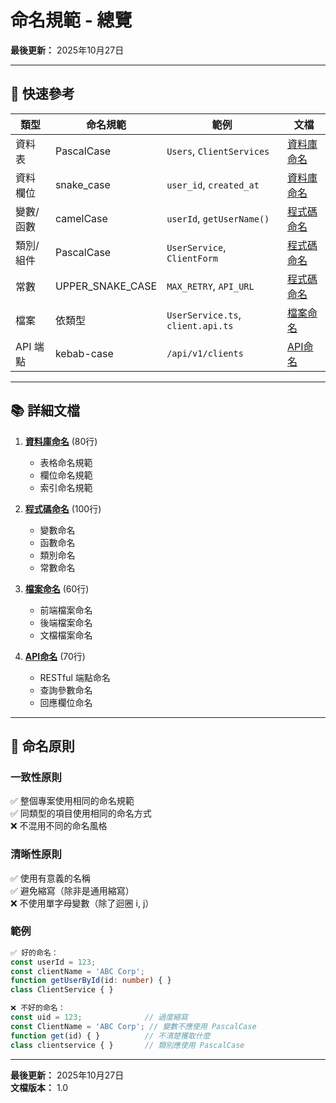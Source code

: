 # 命名規範 - 總覽

**最後更新：** 2025年10月27日

---

## 📌 快速參考

| 類型 | 命名規範 | 範例 | 文檔 |
|------|----------|------|------|
| 資料表 | PascalCase | `Users`, `ClientServices` | [資料庫命名](./資料庫命名.md) |
| 資料欄位 | snake_case | `user_id`, `created_at` | [資料庫命名](./資料庫命名.md) |
| 變數/函數 | camelCase | `userId`, `getUserName()` | [程式碼命名](./程式碼命名.md) |
| 類別/組件 | PascalCase | `UserService`, `ClientForm` | [程式碼命名](./程式碼命名.md) |
| 常數 | UPPER_SNAKE_CASE | `MAX_RETRY`, `API_URL` | [程式碼命名](./程式碼命名.md) |
| 檔案 | 依類型 | `UserService.ts`, `client.api.ts` | [檔案命名](./檔案命名.md) |
| API 端點 | kebab-case | `/api/v1/clients` | [API命名](./API命名.md) |

---

## 📚 詳細文檔

1. **[資料庫命名](./資料庫命名.md)** (80行)
   - 表格命名規範
   - 欄位命名規範
   - 索引命名規範

2. **[程式碼命名](./程式碼命名.md)** (100行)
   - 變數命名
   - 函數命名
   - 類別命名
   - 常數命名

3. **[檔案命名](./檔案命名.md)** (60行)
   - 前端檔案命名
   - 後端檔案命名
   - 文檔檔案命名

4. **[API命名](./API命名.md)** (70行)
   - RESTful 端點命名
   - 查詢參數命名
   - 回應欄位命名

---

## 🎯 命名原則

### 一致性原則
✅ 整個專案使用相同的命名規範  
✅ 同類型的項目使用相同的命名方式  
❌ 不混用不同的命名風格

### 清晰性原則
✅ 使用有意義的名稱  
✅ 避免縮寫（除非是通用縮寫）  
❌ 不使用單字母變數（除了迴圈 i, j）

### 範例

```typescript
✅ 好的命名：
const userId = 123;
const clientName = 'ABC Corp';
function getUserById(id: number) { }
class ClientService { }

❌ 不好的命名：
const uid = 123;              // 過度縮寫
const ClientName = 'ABC Corp'; // 變數不應使用 PascalCase
function get(id) { }          // 不清楚獲取什麼
class clientservice { }       // 類別應使用 PascalCase
```

---

**最後更新：** 2025年10月27日  
**文檔版本：** 1.0


